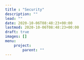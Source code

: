 ```yaml
---
title : "Security"
description: ""
lead: ""
date: 2020-10-06T08:48:23+00:00
lastmod: 2020-10-06T08:48:23+00:00
draft: true
images: []
menu:
    project:
        parent: ""
---
```

